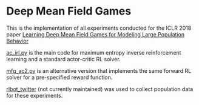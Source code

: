 # Deep Mean Field Games

This is the implementation of all experiments conducted for the ICLR 2018 paper [Learning Deep Mean Field Games for Modeling Large Population Behavior](https://openreview.net/forum?id=HktK4BeCZ)

[ac_irl.py](https://github.com/011235813/discrete_mean_field_game/blob/master/ac_irl.py) is the main code for maximum entropy inverse reinforcement learning and a standard actor-critic RL solver.

[mfg_ac2.py](https://github.com/011235813/discrete_mean_field_game/blob/master/mfg_ac2.py) is an alternative version that implements the same forward RL solver for a pre-specified reward function.

[rlbot_twitter](https://github.com/011235813/rlbot_twitter) (not currently maintained) was used to collect population data for these experiments.
